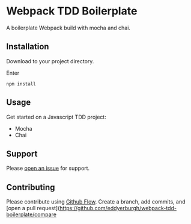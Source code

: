 # Webpack TDD Boilerplate

A boilerplate Webpack build with mocha and chai.

## Installation

Download to your project directory.

Enter

```
npm install
```

## Usage

Get started on a Javascript TDD project:

* Mocha
* Chai

## Support

Please [open an issue](https://github.com/eddyerburgh/webpack-tdd-boilerplate/issues/new) for support.

## Contributing

Please contribute using [Github Flow](https://guides.github.com/introduction/flow/). Create a branch, add commits, and [open a pull request](https://github.com/eddyerburgh/webpack-tdd-boilerplate/compare